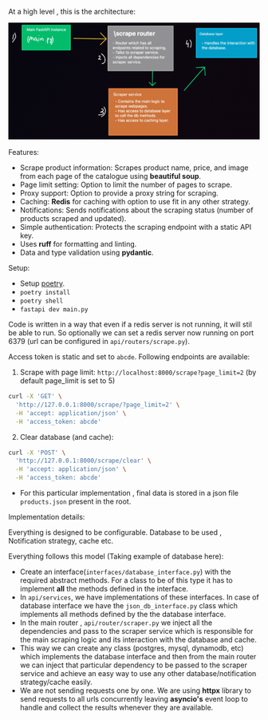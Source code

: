 At a high level , this is the architecture:

![alt text](arch.png)

Features:

- Scrape product information: Scrapes product name, price, and image from each page of the catalogue using **beautiful soup**.
- Page limit setting: Option to limit the number of pages to scrape.
- Proxy support: Option to provide a proxy string for scraping.
- Caching: **Redis** for caching with option to use fit in any other strategy.
- Notifications: Sends notifications about the scraping status (number of products scraped and updated).
- Simple authentication: Protects the scraping endpoint with a static API key.
- Uses **ruff** for formatting and linting.
- Data and type validation using **pydantic**.

Setup:

- Setup [poetry](https://python-poetry.org/docs/#installation).
- `poetry install`
- `poetry shell`
- `fastapi dev main.py`

Code is written in a way that even if a redis server is not running, it will stil be able to run.
So optionally we can set a redis server now running on port 6379 (url can be configured in `api/routers/scrape.py`).

Access token is static and set to `abcde`.
Following endpoints are available:

1. Scrape with page limit: `http://localhost:8000/scrape?page_limit=2` (by default page_limit is set to 5)

```bash
curl -X 'GET' \
  'http://127.0.0.1:8000/scrape/?page_limit=2' \
  -H 'accept: application/json' \
  -H 'access_token: abcde'
```

2. Clear database (and cache):

```bash
curl -X 'POST' \
  'http://127.0.0.1:8000/scrape/clear' \
  -H 'accept: application/json' \
  -H 'access_token: abcde'
```

- For this particular implementation , final data is stored in a json file `products.json` present in the root.

Implementation details:

Everything is designed to be configurable. Database to be used , Notification strategy, cache etc.

Everything follows this model (Taking example of database here):

- Create an interface(`interfaces/database_interface.py`) with the required abstract methods. For a class to be of this type it has to implement **all** the methods defined in the interface.
- In `api/services`, we have implementations of these interfaces. In case of database interface we have the `json_db_interface.py` class which implements all methods defined by the the database interface.
- In the main router , `api/router/scraper.py` we inject all the dependencies and pass to the scraper service which is responsible for the main scraping logic and its interaction with the database and cache.
- This way we can create any class (postgres, mysql, dynamodb, etc) which implements the database interface and then from the main router we can inject that particular dependency to be passed to the scraper service and achieve an easy way to use any other database/notification strategy/cache easily.
- We are not sending requests one by one. We are using **httpx** library to send requests to all urls concurrently leaving **asyncio's** event loop to handle and collect the results whenever they are available.
